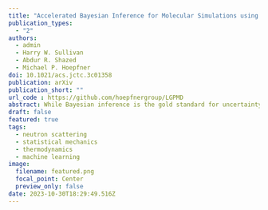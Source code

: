 ```yaml
---
title: "Accelerated Bayesian Inference for Molecular Simulations using Local Gaussian Process Surrogate Models"
publication_types:
  - "2"
authors:
  - admin
  - Harry W. Sullivan
  - Abdur R. Shazed
  - Michael P. Hoepfner
doi: 10.1021/acs.jctc.3c01358
publication: arXiv
publication_short: ""
url_code : https://github.com/hoepfnergroup/LGPMD
abstract: While Bayesian inference is the gold standard for uncertainty quantification and propagation, its use within physical chemistry encounters formidable computational barriers. These bottlenecks are magnified for modeling data with many independent variables, such as X-ray/neutron scattering patterns and electromagnetic spectra. To address this challenge, we apply a Bayesian framework accelerated via local Gaussian process (LGP) surrogate models. We show that the time-complexity of LGPs scales linearly in the number of independent variables, in stark contrast to the computationally expensive cubic scaling of conventional Gaussian processes. To illustrate the method, we trained a LGP surrogate model on the experimental radial distribution function of liquid neon, and observed a remarkable 288,000-fold speed-up compared to molecular dynamics with insignificant loss in predictive accuracy. We conclude that LGPs are robust and efficient surrogate models, poised to expand the application of Bayesian inference in molecular simulations to a broad spectrum of ever-advancing experimental data.
draft: false
featured: true
tags:
  - neutron scattering
  - statistical mechanics
  - thermodynamics
  - machine learning
image:
  filename: featured.png
  focal_point: Center
  preview_only: false
date: 2023-10-30T18:29:49.516Z
---
```

